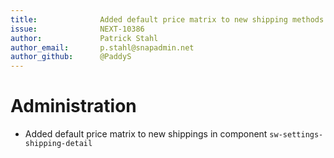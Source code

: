 ```yaml
---
title:              Added default price matrix to new shipping methods
issue:              NEXT-10386
author:             Patrick Stahl
author_email:       p.stahl@snapadmin.net
author_github:      @PaddyS
---
```

# Administration
*  Added default price matrix to new shippings in component `sw-settings-shipping-detail`
